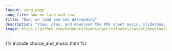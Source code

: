 ```yaml
---
layout: song_page
song_file: now-on-land-and-sea
title: "Now, on land and sea descending"
description: "View, play, and download the PDF sheet music, slideshow, and audio. Lyrics: Now, on land and sea descending, brings the night its peace profound. Let our vesper hymn be blending with the holy calm around.    Jubilate! Jubilate... english theist 4part evening chords"
image: https://github.com/kenanbit/hymnsinger/releases/latest/download/now-on-land-and-sea-trad.png
---
```


{% include choice_and_music.html %}